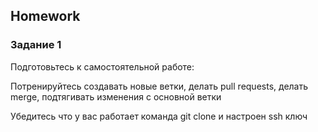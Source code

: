 ##  Homework

### Задание 1

Подготовьтесь к самостоятельной работе:

Потренируйтесь создавать новые ветки,
делать pull requests, делать merge, подтягивать изменения с основной ветки

Убедитесь что у вас работает команда git clone и настроен ssh ключ 



